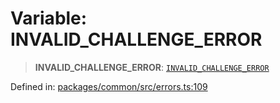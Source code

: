 # Variable: INVALID\_CHALLENGE\_ERROR

> **INVALID\_CHALLENGE\_ERROR**: [`INVALID_CHALLENGE_ERROR`](../enumerations/MethodErrorCode.md#invalid_challenge_error)

Defined in: [packages/common/src/errors.ts:109](https://github.com/dcdpr/did-btcr2-js/blob/c82bc5c69016e1146a0c52c6e6b21621f5abd6d4/packages/common/src/errors.ts#L109)
